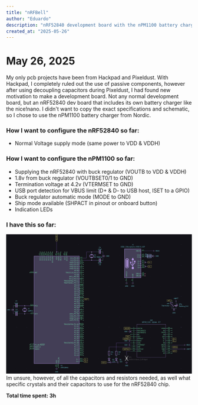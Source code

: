 ```yaml
---
title: "nRFBell"
author: "Eduardo"
description: "nRF52840 development board with the nPM1100 battery charger, inspired by the nice!nano & Supermini nRF52840"
created_at: "2025-05-26"
---
```


# May 26, 2025
My only pcb projects have been from Hackpad and Pixeldust. With Hackpad, I completely ruled out the use of passive components, however after using decoupling capacitors during Pixeldust, I had found new motivation to make a development board. Not any normal development board, but an nRF52840 dev board that includes its own battery charger like the nice!nano. I didn't want to copy the exact specifications and schematic, so I chose to use the nPM1100 battery charger from Nordic.

### How I want to configure the nRF52840 so far:
- Normal Voltage supply mode (same power to VDD & VDDH)

### How I want to configure the nPM1100 so far:
- Supplying the nRF52840 with buck regulator (VOUTB to VDD & VDDH) 
- 1.8v from buck regulator (VOUTBSET0/1 to GND)
- Termination voltage at 4.2v (VTERMSET to GND)
- USB port detection for VBUS limit (D+ & D- to USB host, ISET to a GPIO)
- Buck regulator automatic mode (MODE to GND)
- Ship mode available (SHPACT in pinout or onboard button)
- Indication LEDs

### I have this so far:
![May 26 schematic](journalimages\May26.png)
Im unsure, however, of all the capacitors and resistors needed, as well what specific crystals and their capacitors to use for the nRF52840 chip.

**Total time spent: 3h**